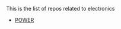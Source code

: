 This is the list of repos related to electronics

- [POWER](https://github.com/RoboRescueUMA/POWER)
